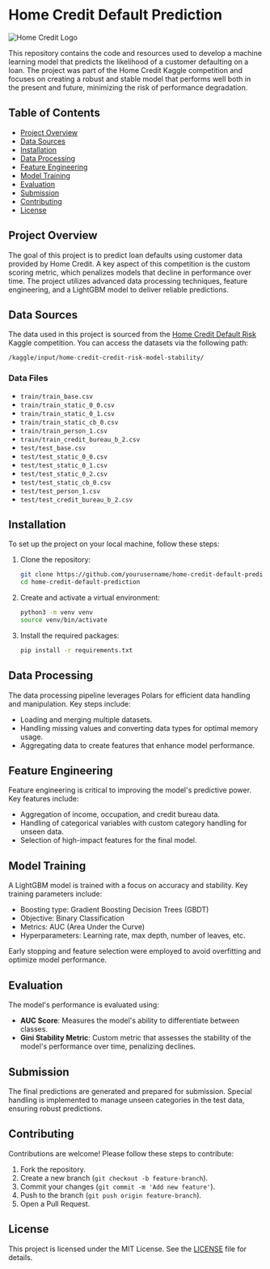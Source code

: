 
# Home Credit Default Prediction

![Home Credit Logo](https://upload.wikimedia.org/wikipedia/commons/thumb/2/2c/Home_Credit_Group_logo.svg/1200px-Home_Credit_Group_logo.svg.png)

This repository contains the code and resources used to develop a machine learning model that predicts the likelihood of a customer defaulting on a loan. The project was part of the Home Credit Kaggle competition and focuses on creating a robust and stable model that performs well both in the present and future, minimizing the risk of performance degradation.

## Table of Contents

- [Project Overview](#project-overview)
- [Data Sources](#data-sources)
- [Installation](#installation)
- [Data Processing](#data-processing)
- [Feature Engineering](#feature-engineering)
- [Model Training](#model-training)
- [Evaluation](#evaluation)
- [Submission](#submission)
- [Contributing](#contributing)
- [License](#license)

## Project Overview

The goal of this project is to predict loan defaults using customer data provided by Home Credit. A key aspect of this competition is the custom scoring metric, which penalizes models that decline in performance over time. The project utilizes advanced data processing techniques, feature engineering, and a LightGBM model to deliver reliable predictions.

## Data Sources

The data used in this project is sourced from the [Home Credit Default Risk](https://www.kaggle.com/c/home-credit-default-risk) Kaggle competition. You can access the datasets via the following path:

```
/kaggle/input/home-credit-credit-risk-model-stability/
```

### Data Files
- `train/train_base.csv`
- `train/train_static_0_0.csv`
- `train/train_static_0_1.csv`
- `train/train_static_cb_0.csv`
- `train/train_person_1.csv`
- `train/train_credit_bureau_b_2.csv`
- `test/test_base.csv`
- `test/test_static_0_0.csv`
- `test/test_static_0_1.csv`
- `test/test_static_0_2.csv`
- `test/test_static_cb_0.csv`
- `test/test_person_1.csv`
- `test/test_credit_bureau_b_2.csv`

## Installation

To set up the project on your local machine, follow these steps:

1. Clone the repository:
    ```bash
    git clone https://github.com/yourusername/home-credit-default-prediction.git
    cd home-credit-default-prediction
    ```

2. Create and activate a virtual environment:
    ```bash
    python3 -m venv venv
    source venv/bin/activate
    ```

3. Install the required packages:
    ```bash
    pip install -r requirements.txt
    ```

## Data Processing

The data processing pipeline leverages Polars for efficient data handling and manipulation. Key steps include:
- Loading and merging multiple datasets.
- Handling missing values and converting data types for optimal memory usage.
- Aggregating data to create features that enhance model performance.

## Feature Engineering

Feature engineering is critical to improving the model's predictive power. Key features include:
- Aggregation of income, occupation, and credit bureau data.
- Handling of categorical variables with custom category handling for unseen data.
- Selection of high-impact features for the final model.

## Model Training

A LightGBM model is trained with a focus on accuracy and stability. Key training parameters include:
- Boosting type: Gradient Boosting Decision Trees (GBDT)
- Objective: Binary Classification
- Metrics: AUC (Area Under the Curve)
- Hyperparameters: Learning rate, max depth, number of leaves, etc.

Early stopping and feature selection were employed to avoid overfitting and optimize model performance.

## Evaluation

The model's performance is evaluated using:
- **AUC Score**: Measures the model's ability to differentiate between classes.
- **Gini Stability Metric**: Custom metric that assesses the stability of the model's performance over time, penalizing declines.

## Submission

The final predictions are generated and prepared for submission. Special handling is implemented to manage unseen categories in the test data, ensuring robust predictions.

## Contributing

Contributions are welcome! Please follow these steps to contribute:
1. Fork the repository.
2. Create a new branch (`git checkout -b feature-branch`).
3. Commit your changes (`git commit -m 'Add new feature'`).
4. Push to the branch (`git push origin feature-branch`).
5. Open a Pull Request.

## License

This project is licensed under the MIT License. See the [LICENSE](LICENSE) file for details.
